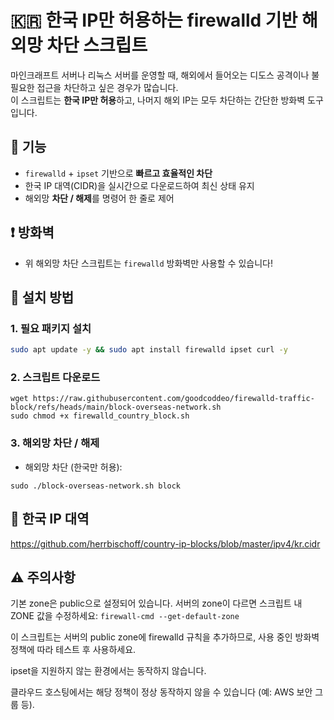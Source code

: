 # 🇰🇷 한국 IP만 허용하는 firewalld 기반 해외망 차단 스크립트

마인크래프트 서버나 리눅스 서버를 운영할 때, 해외에서 들어오는 디도스 공격이나 불필요한 접근을 차단하고 싶은 경우가 많습니다.  
이 스크립트는 **한국 IP만 허용**하고, 나머지 해외 IP는 모두 차단하는 간단한 방화벽 도구입니다.

## 🧰 기능

- `firewalld` + `ipset` 기반으로 **빠르고 효율적인 차단**
- 한국 IP 대역(CIDR)을 실시간으로 다운로드하여 최신 상태 유지
- 해외망 **차단 / 해제**를 명령어 한 줄로 제어

## ❗ 방화벽
- 위 해외망 차단 스크립트는 `firewalld` 방화벽만 사용할 수 있습니다!

## 🔧 설치 방법

### 1. 필요 패키지 설치

```bash
sudo apt update -y && sudo apt install firewalld ipset curl -y
```

### 2. 스크립트 다운로드
```
wget https://raw.githubusercontent.com/goodcoddeo/firewalld-traffic-block/refs/heads/main/block-overseas-network.sh
sudo chmod +x firewalld_country_block.sh
```

### 3. 해외망 차단 / 해제
- 해외망 차단 (한국만 허용):
```
sudo ./block-overseas-network.sh block
```

## 📁 한국 IP 대역
https://github.com/herrbischoff/country-ip-blocks/blob/master/ipv4/kr.cidr

## ⚠️ 주의사항
기본 zone은 public으로 설정되어 있습니다. 서버의 zone이 다르면 스크립트 내 ZONE 값을 수정하세요:
```firewall-cmd --get-default-zone```

이 스크립트는 서버의 public zone에 firewalld 규칙을 추가하므로, 사용 중인 방화벽 정책에 따라 테스트 후 사용하세요.

ipset을 지원하지 않는 환경에서는 동작하지 않습니다.

클라우드 호스팅에서는 해당 정책이 정상 동작하지 않을 수 있습니다 (예: AWS 보안 그룹 등).

